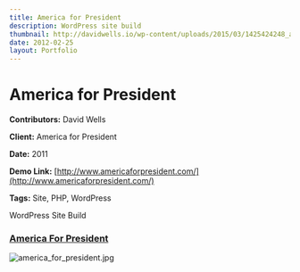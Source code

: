 ```yaml
---
title: America for President
description: WordPress site build
thumbnail: http://davidwells.io/wp-content/uploads/2015/03/1425424248_america_for_president-450x347.jpg
date: 2012-02-25
layout: Portfolio
---
```


# America for President

**Contributors:** David Wells

**Client:** America for President

**Date:** 2011

**Demo Link:** [http://www.americaforpresident.com/](http://www.americaforpresident.com/)

**Tags:** Site, PHP, WordPress

WordPress Site Build

### [America For President](id:anchor_1)

![](https://s3-us-west-2.amazonaws.com/assets.davidwells.io/work/america-for-president.jpg "america_for_president.jpg")
